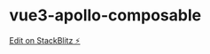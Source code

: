 # vue3-apollo-composable

[Edit on StackBlitz ⚡️](https://stackblitz.com/edit/vue3-apollo-composable)